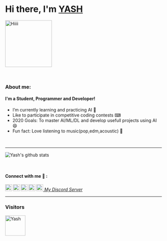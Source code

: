 # Hi there, I'm [YASH](https://github.com/YASHBRO)
<p align-"center">
<img class="centrer" src="https://sdk.bitmoji.com/render/panel/2af24209-ea90-4912-9223-4c54c650559a-23c927d9-4799-4bc6-9129-0d51a8a995de-v1.png?transparent=1&palette=1" width="150px" alt="Hiiii"> 
</p>


<br/>

### About me:

#### I'm a Student, Programmer and Developer!
- I’m currently learning and practicing AI 🤖
- Like to participate in competitive coding contests ⌨
- 2020 Goals: To master AI/ML/DL and develop usefull projects using AI 😄
- Fun fact: Love listening to music(pop,edm,acoustic) 🎵
<br />

---------------------

<p>
<img align="center" src="https://github-readme-stats.vercel.app/api?username=YASHBRO&show_icons=true&include_all_commits=true&theme=tokyonight" alt="Yash's github stats" />
</p>

<br/>

#### Connect with me 🤝 :
[<img align="left" alt="Yash's LinkedIn" width="22px" src="https://cdn.jsdelivr.net/npm/simple-icons@v3/icons/linkedin.svg" >][linkedin]
[<img align="left" alt="Yash's Instagram" width="22px" src="https://cdn.jsdelivr.net/npm/simple-icons@v3/icons/instagram.svg" >][instagram]
[<img align="left" alt="Yash's Whatsapp" width="22px" src="https://cdn.jsdelivr.net/npm/simple-icons@v3/icons/whatsapp.svg" >][whatsapp]
[<img align="left" alt="Yash's Snapchat" width="22px" src="https://cdn.jsdelivr.net/npm/simple-icons@v3/icons/snapchat.svg" >][snapchat]
[<img alt="Yash's YouTube" width="22px" src="https://cdn.jsdelivr.net/npm/simple-icons@v3/icons/discord.svg" > *My Discord Server*][discord]

---------------------



### Visitors

<div align='left'><a href='https://www.hit-counts.com/'><img src='http://www.hit-counts.com/counter.php?t=MTQ1MjM0Nw==' border='0' alt='Yash's visit counter' width="65px"></a>

[instagram]: https://www.instagram.com/yash__joglekar
[linkedin]: https://www.linkedin.com/in/yash-joglekar-08a4161b4/
[discord]: https://discord.gg/hUVNsxC
[whatsapp]: https://wa.me/917587145654
[snapchat]: https://www.snapchat.com/add/yashjoglekar

